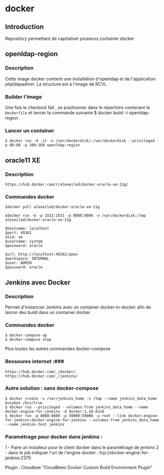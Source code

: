 # docker #

## Introduction ##

Repository permettant de capitaliser plusieurs container docker

## openldap-region ##
### Description ###
Cette image docker contient une installation d'openldap et de l'application phpldapadmin. La structure est à l'image de RCVL

### Builder l'image ###
Une fois le checkout fait , se positionner dans le répertoire contenant le `Dockerfile` et lancer la commande suivante
	$ docker build -t openldap-region .

### Lancer un container ###
	$ docker run -d -it -v /var/dockerdisk/:/var/dockerdisk --privileged -p 80:80 -p 389:389 openldap-region

## oracle11 XE ##

### Description ###
	https://hub.docker.com/r/alexeiled/docker-oracle-xe-11g/

### Commandes docker ###
	$docker pull alexeiled/docker-oracle-xe-11g

	$docker run -d -p 1521:1521 -p 8080:8080 -v /var/dockerdisk:/tmp alexeiled/docker-oracle-xe-11g

	$hostname: localhost
	$port: 49161
	$sid: xe
	$username: system
	$password: oracle

	$url: http://localhost:49162/apex
	$workspace: INTERNAL
	$user: ADMIN
	$password: oracle

## Jenkins avec Docker ##

### Description ###
Permet d'instancier Jenkins avec un container docker-in-docker afin de lancer des build dans un container docker

### Commandes docker ###
	$ docker-compose up
	$ docker-compose stop

Plus toutes les autres commandes docker-compose

### Ressoures internet :###
	https://hub.docker.com/_/docker/
	https://hub.docker.com/_/jenkins/

### Autre solution : sans docker-compose ###
	$ docker create -v /var/jenkins_home -v /tmp --name jenkins_data_home busybox /bin/true
	$ docker run --privileged --volumes-from jenkins_data_home --name docker-engine-for-jenkins -d docker:1.10-dind
	$ docker run -p 8080:8080 -p 50000:50000 -u root --link docker-engine-for-jenkins:docker-engine-for-jenkins --volumes-from jenkins_data_home --name jenkins-test jenkins

### Paramétrage pour docker dans jenkins : ###
1 - Faire un installeur pour le client docker dans le paramétrage de jenkins
2 - dans le job indiquer l'uri de l'engine docker : tcp://docker-engine-for-jenkins:2375

Plugin : Cloudbee "CloudBees Docker Custom Build Environment Plugin"

